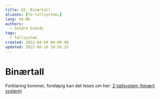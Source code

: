 ```yaml
---
title: 02. Binærtall
aliases: [To-tallsystem,]
lang: nb-NO
authors:
  - Sondre Grønås
tags:
  - Tallsystem
created: 2022-04-09 04:00:00
updated: 2022-08-16 10:56:25
---
```

# Binærtall
Forklaring kommer, foreløpig kan det leses om her: [2-tallsystem (binært system)](https://www.matematikk.org/artikkel.html?tid=155856&within_tid=154305)
